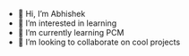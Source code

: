 - 👋 Hi, I’m Abhishek
- 👀 I’m interested in learning
- 🌱 I’m currently learning PCM
- 💞️ I’m looking to collaborate on cool projects
